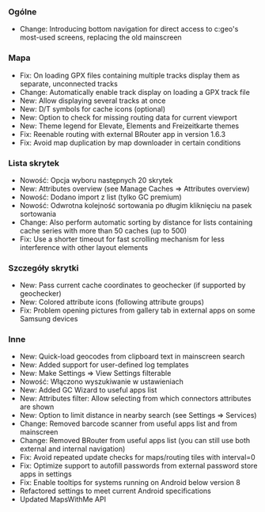 ### Ogólne
- Change: Introducing bottom navigation for direct access to c:geo's most-used screens, replacing the old mainscreen

### Mapa
- Fix: On loading GPX files containing multiple tracks display them as separate, unconnected tracks
- Change: Automatically enable track display on loading a GPX track file
- New: Allow displaying several tracks at once
- New: D/T symbols for cache icons (optional)
- New: Option to check for missing routing data for current viewport
- New: Theme legend for Elevate, Elements and Freizeitkarte themes
- Fix: Reenable routing with external BRouter app in version 1.6.3
- Fix: Avoid map duplication by map downloader in certain conditions

### Lista skrytek
- Nowość: Opcja wyboru następnych 20 skrytek
- New: Attributes overview (see Manage Caches => Attributes overview)
- Nowość: Dodano import z list (tylko GC premium)
- Nowość: Odwrotna kolejność sortowania po długim kliknięciu na pasek sortowania
- Change: Also perform automatic sorting by distance for lists containing cache series with more than 50 caches (up to 500)
- Fix: Use a shorter timeout for fast scrolling mechanism for less interference with other layout elements

### Szczegóły skrytki
- New: Pass current cache coordinates to geochecker (if supported by geochecker)
- New: Colored attribute icons (following attribute groups)
- Fix: Problem opening pictures from gallery tab in external apps on some Samsung devices

### Inne
- New: Quick-load geocodes from clipboard text in mainscreen search
- New: Added support for user-defined log templates
- New: Make Settings => View Settings filterable
- Nowość: Włączono wyszukiwanie w ustawieniach
- New: Added GC Wizard to useful apps list
- New: Attributes filter: Allow selecting from which connectors attributes are shown
- New: Option to limit distance in nearby search (see Settings => Services)
- Change: Removed barcode scanner from useful apps list and from mainscreen
- Change: Removed BRouter from useful apps list (you can still use both external and internal navigation)
- Fix: Avoid repeated update checks for maps/routing tiles with interval=0
- Fix: Optimize support to autofill passwords from external password store apps in settings
- Fix: Enable tooltips for systems running on Android below version 8
- Refactored settings to meet current Android specifications
- Updated MapsWithMe API

